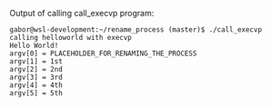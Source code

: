 Output of calling call_execvp program:

```
gabor@wsl-development:~/rename_process (master)$ ./call_execvp
calling helloworld with execvp
Hello World!
argv[0] = PLACEHOLDER_FOR_RENAMING_THE_PROCESS
argv[1] = 1st
argv[2] = 2nd
argv[3] = 3rd
argv[4] = 4th
argv[5] = 5th
```
